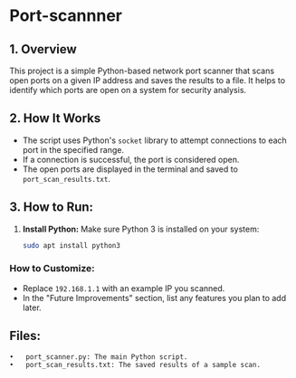 # Port-scannner
## 1. Overview
This project is a simple Python-based network port scanner that scans open ports on a given IP address and saves the results to a file. It helps to identify which ports are open on a system for security analysis.

## 2. How It Works
- The script uses Python's `socket` library to attempt connections to each port in the specified range.
- If a connection is successful, the port is considered open.
- The open ports are displayed in the terminal and saved to `port_scan_results.txt`.

## 3. How to Run:
1. **Install Python:** Make sure Python 3 is installed on your system:
   ```bash
   sudo apt install python3

### **How to Customize:**
- Replace `192.168.1.1` with an example IP you scanned.
- In the "Future Improvements" section, list any features you plan to add later.

## Files:
	•	port_scanner.py: The main Python script.
	•	port_scan_results.txt: The saved results of a sample scan.
